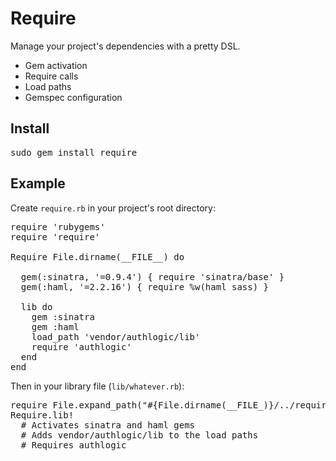Require
=======

Manage your project's dependencies with a pretty DSL.

* Gem activation
* Require calls
* Load paths
* Gemspec configuration

Install
-------

<pre>
sudo gem install require
</pre>

Example
-------

Create <code>require.rb</code> in your project's root directory:

<pre>
require 'rubygems'
require 'require'

Require File.dirname(__FILE__) do

  gem(:sinatra, '=0.9.4') { require 'sinatra/base' }
  gem(:haml, '=2.2.16') { require %w(haml sass) }

  lib do
    gem :sinatra
    gem :haml
    load_path 'vendor/authlogic/lib'
    require 'authlogic'
  end
end
</pre>

Then in your library file (<code>lib/whatever.rb</code>):

<pre>
require File.expand_path("#{File.dirname(__FILE_)}/../require")
Require.lib!
  # Activates sinatra and haml gems
  # Adds vendor/authlogic/lib to the load paths
  # Requires authlogic
</pre>